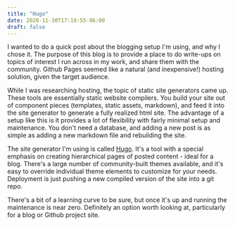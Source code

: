 ```yaml
---
title: "Hugo"
date: 2020-11-30T17:19:55-06:00
draft: false
---
```

I wanted to do a quick post about the blogging setup I'm using, and why I chose it. The purpose of this blog is to provide a place to do write-ups on topics of interest I run across in my work, and share them with the community. Github Pages seemed like a natural (and inexpensive!) hosting solution, given the target audience.

While I was researching hosting, the topic of static site generators came up. These tools are essentially static website compilers. You build your site out of component pieces (templates, static assets, markdown), and feed it into the site generator to generate a fully realized html site. The advantage of a setup like this is it provides a lot of flexibility with fairly minimal setup and maintenance. You don't need a database, and adding a new post is as simple as adding a new markdown file and rebuilding the site.

The site generator I'm using is called [Hugo](https://gohugo.io). It's a tool with a special emphasis on creating hierarchical pages of posted content - ideal for a blog. There's a large number of community-built themes available, and it's easy to override individual theme elements to customize for your needs. Deployment is just pushing a new compiled version of the site into a git repo.

There's a bit of a learning curve to be sure, but once it's up and running the maintenance is near zero. Definitely an option worth looking at, particularly for a blog or Github project site. 
